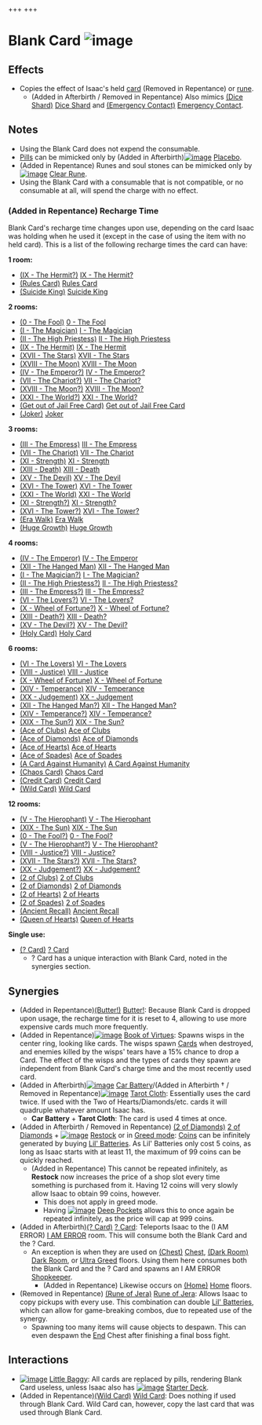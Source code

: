 +++
+++

 # Blank Card ![image](/image/Blank_Card.png) 

Effects
---------


* Copies the effect of Isaac's held [card](/wiki/Card "Card") (Removed in Repentance) or [rune](/wiki/Rune "Rune").
	+ (Added in Afterbirth / Removed in Repentance) Also mimics [(Dice Shard)](/wiki/Dice_Shard "Dice Shard") [Dice Shard](/wiki/Dice_Shard "Dice Shard") and [(Emergency Contact)](/wiki/Emergency_Contact "Emergency Contact") [Emergency Contact](/wiki/Emergency_Contact "Emergency Contact").


Notes
-------


* Using the Blank Card does not expend the consumable.
* [Pills](/wiki/Pill "Pill") can be mimicked only by (Added in Afterbirth)[![image](/image/Placebo.png)](/wiki/Placebo "Placebo") [Placebo](/wiki/Placebo "Placebo").
* (Added in Repentance) Runes and soul stones can be mimicked only by [![image](/image/Clear_Rune.png)](/wiki/Clear_Rune "Clear Rune") [Clear Rune](/wiki/Clear_Rune "Clear Rune").
* Using the Blank Card with a consumable that is not compatible, or no consumable at all, will spend the charge with no effect.


### (Added in Repentance) Recharge Time


Blank Card's recharge time changes upon use, depending on the card Isaac was holding when he used it (except in the case of using the item with no held card). This is a list of the following recharge times the card can have:



**1 room:**

* [(IX - The Hermit?)](/wiki/Cards_and_Runes "IX - The Hermit?") [IX - The Hermit?](/wiki/Cards_and_Runes "Cards and Runes")
* [(Rules Card)](/wiki/Rules_Card "Rules Card") [Rules Card](/wiki/Rules_Card "Rules Card")
* [(Suicide King)](/wiki/Suicide_King "Suicide King") [Suicide King](/wiki/Suicide_King "Suicide King")



**2 rooms:**

* [(0 - The Fool)](/wiki/Cards_and_Runes "0 - The Fool") [0 - The Fool](/wiki/Cards_and_Runes "Cards and Runes")
* [(I - The Magician)](/wiki/Cards_and_Runes "I - The Magician") [I - The Magician](/wiki/Cards_and_Runes "Cards and Runes")
* [(II - The High Priestess)](/wiki/Cards_and_Runes "II - The High Priestess") [II - The High Priestess](/wiki/Cards_and_Runes "Cards and Runes")
* [(IX - The Hermit)](/wiki/Cards_and_Runes "IX - The Hermit") [IX - The Hermit](/wiki/Cards_and_Runes "Cards and Runes")
* [(XVII - The Stars)](/wiki/Cards_and_Runes "XVII - The Stars") [XVII - The Stars](/wiki/Cards_and_Runes "Cards and Runes")
* [(XVIII - The Moon)](/wiki/Cards_and_Runes "XVIII - The Moon") [XVIII - The Moon](/wiki/Cards_and_Runes "Cards and Runes")
* [(IV - The Emperor?)](/wiki/Cards_and_Runes "IV - The Emperor?") [IV - The Emperor?](/wiki/Cards_and_Runes "Cards and Runes")
* [(VII - The Chariot?)](/wiki/Cards_and_Runes "VII - The Chariot?") [VII - The Chariot?](/wiki/Cards_and_Runes "Cards and Runes")
* [(XVIII - The Moon?)](/wiki/Cards_and_Runes "XVIII - The Moon?") [XVIII - The Moon?](/wiki/Cards_and_Runes "Cards and Runes")
* [(XXI - The World?)](/wiki/Cards_and_Runes "XXI - The World?") [XXI - The World?](/wiki/Cards_and_Runes "Cards and Runes")
* [(Get out of Jail Free Card)](/wiki/Get_out_of_Jail_Free_Card "Get out of Jail Free Card") [Get out of Jail Free Card](/wiki/Get_out_of_Jail_Free_Card "Get out of Jail Free Card")
* [(Joker)](/wiki/Cards_and_Runes "Joker") [Joker](/wiki/Cards_and_Runes "Cards and Runes")



**3 rooms:**

* [(III - The Empress)](/wiki/Cards_and_Runes "III - The Empress") [III - The Empress](/wiki/Cards_and_Runes "Cards and Runes")
* [(VII - The Chariot)](/wiki/Cards_and_Runes "VII - The Chariot") [VII - The Chariot](/wiki/Cards_and_Runes "Cards and Runes")
* [(XI - Strength)](/wiki/Cards_and_Runes "XI - Strength") [XI - Strength](/wiki/Cards_and_Runes "Cards and Runes")
* [(XIII - Death)](/wiki/Cards_and_Runes "XIII - Death") [XIII - Death](/wiki/Cards_and_Runes "Cards and Runes")
* [(XV - The Devil)](/wiki/Cards_and_Runes "XV - The Devil") [XV - The Devil](/wiki/Cards_and_Runes "Cards and Runes")
* [(XVI - The Tower)](/wiki/Cards_and_Runes "XVI - The Tower") [XVI - The Tower](/wiki/Cards_and_Runes "Cards and Runes")
* [(XXI - The World)](/wiki/Cards_and_Runes "XXI - The World") [XXI - The World](/wiki/Cards_and_Runes "Cards and Runes")
* [(XI - Strength?)](/wiki/Cards_and_Runes "XI - Strength?") [XI - Strength?](/wiki/Cards_and_Runes "Cards and Runes")
* [(XVI - The Tower?)](/wiki/Cards_and_Runes "XVI - The Tower?") [XVI - The Tower?](/wiki/Cards_and_Runes "Cards and Runes")
* [(Era Walk)](/wiki/Era_Walk "Era Walk") [Era Walk](/wiki/Era_Walk "Era Walk")
* [(Huge Growth)](/wiki/Huge_Growth "Huge Growth") [Huge Growth](/wiki/Huge_Growth "Huge Growth")



**4 rooms:**

* [(IV - The Emperor)](/wiki/Cards_and_Runes "IV - The Emperor") [IV - The Emperor](/wiki/Cards_and_Runes "Cards and Runes")
* [(XII - The Hanged Man)](/wiki/Cards_and_Runes "XII - The Hanged Man") [XII - The Hanged Man](/wiki/Cards_and_Runes "Cards and Runes")
* [(I - The Magician?)](/wiki/Cards_and_Runes "I - The Magician?") [I - The Magician?](/wiki/Cards_and_Runes "Cards and Runes")
* [(II - The High Priestess?)](/wiki/Cards_and_Runes "II - The High Priestess?") [II - The High Priestess?](/wiki/Cards_and_Runes "Cards and Runes")
* [(III - The Empress?)](/wiki/Cards_and_Runes "III - The Empress?") [III - The Empress?](/wiki/Cards_and_Runes "Cards and Runes")
* [(VI - The Lovers?)](/wiki/Cards_and_Runes "VI - The Lovers?") [VI - The Lovers?](/wiki/Cards_and_Runes "Cards and Runes")
* [(X - Wheel of Fortune?)](/wiki/Cards_and_Runes "X - Wheel of Fortune?") [X - Wheel of Fortune?](/wiki/Cards_and_Runes "Cards and Runes")
* [(XIII - Death?)](/wiki/Cards_and_Runes "XIII - Death?") [XIII - Death?](/wiki/Cards_and_Runes "Cards and Runes")
* [(XV - The Devil?)](/wiki/Cards_and_Runes "XV - The Devil?") [XV - The Devil?](/wiki/Cards_and_Runes "Cards and Runes")
* [(Holy Card)](/wiki/Holy_Card "Holy Card") [Holy Card](/wiki/Holy_Card "Holy Card")



**6 rooms:**

* [(VI - The Lovers)](/wiki/Cards_and_Runes "VI - The Lovers") [VI - The Lovers](/wiki/Cards_and_Runes "Cards and Runes")
* [(VIII - Justice)](/wiki/Cards_and_Runes "VIII - Justice") [VIII - Justice](/wiki/Cards_and_Runes "Cards and Runes")
* [(X - Wheel of Fortune)](/wiki/Cards_and_Runes "X - Wheel of Fortune") [X - Wheel of Fortune](/wiki/Cards_and_Runes "Cards and Runes")
* [(XIV - Temperance)](/wiki/Cards_and_Runes "XIV - Temperance") [XIV - Temperance](/wiki/Cards_and_Runes "Cards and Runes")
* [(XX - Judgement)](/wiki/Cards_and_Runes "XX - Judgement") [XX - Judgement](/wiki/Cards_and_Runes "Cards and Runes")
* [(XII - The Hanged Man?)](/wiki/Cards_and_Runes "XII - The Hanged Man?") [XII - The Hanged Man?](/wiki/Cards_and_Runes "Cards and Runes")
* [(XIV - Temperance?)](/wiki/Cards_and_Runes "XIV - Temperance?") [XIV - Temperance?](/wiki/Cards_and_Runes "Cards and Runes")
* [(XIX - The Sun?)](/wiki/Cards_and_Runes "XIX - The Sun?") [XIX - The Sun?](/wiki/Cards_and_Runes "Cards and Runes")
* [(Ace of Clubs)](/wiki/Cards_and_Runes "Ace of Clubs") [Ace of Clubs](/wiki/Cards_and_Runes "Cards and Runes")
* [(Ace of Diamonds)](/wiki/Cards_and_Runes "Ace of Diamonds") [Ace of Diamonds](/wiki/Cards_and_Runes "Cards and Runes")
* [(Ace of Hearts)](/wiki/Cards_and_Runes "Ace of Hearts") [Ace of Hearts](/wiki/Cards_and_Runes "Cards and Runes")
* [(Ace of Spades)](/wiki/Cards_and_Runes "Ace of Spades") [Ace of Spades](/wiki/Cards_and_Runes "Cards and Runes")
* [(A Card Against Humanity)](/wiki/A_Card_Against_Humanity "A Card Against Humanity") [A Card Against Humanity](/wiki/A_Card_Against_Humanity "A Card Against Humanity")
* [(Chaos Card)](/wiki/Chaos_Card "Chaos Card") [Chaos Card](/wiki/Chaos_Card "Chaos Card")
* [(Credit Card)](/wiki/Credit_Card "Credit Card") [Credit Card](/wiki/Credit_Card "Credit Card")
* [(Wild Card)](/wiki/Cards_and_Runes "Wild Card") [Wild Card](/wiki/Cards_and_Runes "Cards and Runes")



**12 rooms:**

* [(V - The Hierophant)](/wiki/Cards_and_Runes "V - The Hierophant") [V - The Hierophant](/wiki/Cards_and_Runes "Cards and Runes")
* [(XIX - The Sun)](/wiki/Cards_and_Runes "XIX - The Sun") [XIX - The Sun](/wiki/Cards_and_Runes "Cards and Runes")
* [(0 - The Fool?)](/wiki/Cards_and_Runes "0 - The Fool?") [0 - The Fool?](/wiki/Cards_and_Runes "Cards and Runes")
* [(V - The Hierophant?)](/wiki/Cards_and_Runes "V - The Hierophant?") [V - The Hierophant?](/wiki/Cards_and_Runes "Cards and Runes")
* [(VIII - Justice?)](/wiki/Cards_and_Runes "VIII - Justice?") [VIII - Justice?](/wiki/Cards_and_Runes "Cards and Runes")
* [(XVII - The Stars?)](/wiki/Cards_and_Runes "XVII - The Stars?") [XVII - The Stars?](/wiki/Cards_and_Runes "Cards and Runes")
* [(XX - Judgement?)](/wiki/Cards_and_Runes "XX - Judgement?") [XX - Judgement?](/wiki/Cards_and_Runes "Cards and Runes")
* [(2 of Clubs)](/wiki/Cards_and_Runes "2 of Clubs") [2 of Clubs](/wiki/Cards_and_Runes "Cards and Runes")
* [(2 of Diamonds)](/wiki/Cards_and_Runes "2 of Diamonds") [2 of Diamonds](/wiki/Cards_and_Runes "Cards and Runes")
* [(2 of Hearts)](/wiki/Cards_and_Runes "2 of Hearts") [2 of Hearts](/wiki/Cards_and_Runes "Cards and Runes")
* [(2 of Spades)](/wiki/Cards_and_Runes "2 of Spades") [2 of Spades](/wiki/Cards_and_Runes "Cards and Runes")
* [(Ancient Recall)](/wiki/Ancient_Recall "Ancient Recall") [Ancient Recall](/wiki/Ancient_Recall "Ancient Recall")
* [(Queen of Hearts)](/wiki/Cards_and_Runes "Queen of Hearts") [Queen of Hearts](/wiki/Cards_and_Runes "Cards and Runes")



**Single use:**
* [(? Card)](/wiki/%3F_Card "? Card") [? Card](/wiki/%3F_Card "? Card")
	+ ? Card has a unique interaction with Blank Card, noted in the synergies section.







Synergies
-----------


* (Added in Repentance)[(Butter!)](/wiki/Butter! "Butter!") [Butter!](/wiki/Butter! "Butter!"): Because Blank Card is dropped upon usage, the recharge time for it is reset to 4, allowing to use more expensive cards much more frequently.
* (Added in Repentance)[![image](/image/Book_of_Virtues.png)](/wiki/Book_of_Virtues "Book of Virtues") [Book of Virtues](/wiki/Book_of_Virtues "Book of Virtues"): Spawns wisps in the center ring, looking like cards. The wisps spawn [Cards](/wiki/Cards_and_Runes#Cards "Cards and Runes") when destroyed, and enemies killed by the wisps' tears have a 15% chance to drop a Card. The effect of the wisps and the types of cards they spawn are independent from Blank Card's charge time and the most recently used card.
* (Added in Afterbirth)[![image](/image/Car_Battery.png)](/wiki/Car_Battery "Car Battery") [Car Battery](/wiki/Car_Battery "Car Battery")/(Added in Afterbirth † / Removed in Repentance)[![image](/image/Tarot_Cloth.png)](/wiki/Tarot_Cloth "Tarot Cloth") [Tarot Cloth](/wiki/Tarot_Cloth "Tarot Cloth"): Essentially uses the card twice. If used with the Two of Hearts/Diamonds/etc. cards it will quadruple whatever amount Isaac has.
	+ **Car Battery** + **Tarot Cloth**: The card is used 4 times at once.
* (Added in Afterbirth / Removed in Repentance) [(2 of Diamonds)](/wiki/Cards_and_Runes "2 of Diamonds") [2 of Diamonds](/wiki/Cards_and_Runes "Cards and Runes") + [![image](/image/Restock.png)](/wiki/Restock "Restock") [Restock](/wiki/Restock "Restock") or in [Greed mode](/wiki/Greed_mode "Greed mode"): [Coins](/wiki/Coins "Coins") can be infinitely generated by buying [Lil' Batteries](/wiki/Lil%27_Battery "Lil' Battery"). As Lil' Batteries only cost 5 coins, as long as Isaac starts with at least 11, the maximum of 99 coins can be quickly reached.
	+ (Added in Repentance) This cannot be repeated infinitely, as **Restock** now increases the price of a shop slot every time something is purchased from it. Having 12 coins will very slowly allow Isaac to obtain 99 coins, however.
		- This does not apply in greed mode.
		- Having [![image](/image/Deep_Pockets.png)](/wiki/Deep_Pockets "Deep Pockets") [Deep Pockets](/wiki/Deep_Pockets "Deep Pockets") allows this to once again be repeated infinitely, as the price will cap at 999 coins.
* (Added in Afterbirth)[(? Card)](/wiki/%3F_Card "? Card") [? Card](/wiki/%3F_Card "? Card"): Teleports Isaac to the (I AM ERROR) [I AM ERROR](/wiki/I_AM_ERROR "I AM ERROR") room. This will consume both the Blank Card and the ? Card.
	+ An exception is when they are used on [(Chest)](/wiki/Chest_(Floor) "Chest") [Chest](/wiki/Chest_(Floor) "Chest (Floor)"), [(Dark Room)](/wiki/Dark_Room "Dark Room") [Dark Room](/wiki/Dark_Room "Dark Room"), or [Ultra Greed](/wiki/Ultra_Greed "Ultra Greed") floors. Using them here consumes both the Blank Card and the ? Card and spawns an I AM ERROR [Shopkeeper](/wiki/Shopkeeper "Shopkeeper").
		- (Added in Repentance) Likewise occurs on [(Home)](/wiki/Home "Home") [Home](/wiki/Home "Home") floors.
* (Removed in Repentance) [(Rune of Jera)](/wiki/Cards_and_Runes "Rune of Jera") [Rune of Jera](/wiki/Cards_and_Runes "Cards and Runes"): Allows Isaac to copy pickups with every use. This combination can double [Lil' Batteries](/wiki/Lil%27_Battery "Lil' Battery"), which can allow for game-breaking combos, due to repeated use of the synergy.
	+ Spawning too many items will cause objects to despawn. This can even despawn the [End](/wiki/Endings "Endings") Chest after finishing a final boss fight.


Interactions
--------------


* [![image](/image/Little_Baggy.png)](/wiki/Little_Baggy "Little Baggy") [Little Baggy](/wiki/Little_Baggy "Little Baggy"): All cards are replaced by pills, rendering Blank Card useless, unless Isaac also has [![image](/image/Starter_Deck.png)](/wiki/Starter_Deck "Starter Deck") [Starter Deck](/wiki/Starter_Deck "Starter Deck").
* (Added in Repentance)[(Wild Card)](/wiki/Cards_and_Runes "Wild Card") [Wild Card](/wiki/Cards_and_Runes "Cards and Runes"): Does nothing if used through Blank Card. Wild Card can, however, copy the last card that was used through Blank Card.


